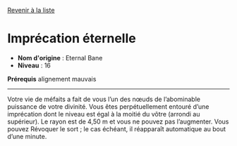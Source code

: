 [Revenir à la liste](..)

# Imprécation éternelle

 * **Nom d'origine** : Eternal Bane
 * **Niveau** : 16


<p><strong>Prérequis</strong> alignement mauvais</p>
<hr>
<p>Votre vie de méfaits a fait de vous l’un des nœuds de l’abominable puissance de votre divinité. Vous êtes perpétuellement entouré d’une imprécation dont le niveau est égal à la moitié du vôtre (arrondi au supérieur). Le rayon est de 4,50 m et vous ne pouvez pas l’augmenter. Vous pouvez Révoquer le sort ; le cas échéant, il réapparaît automatique au bout d’une minute.</p>